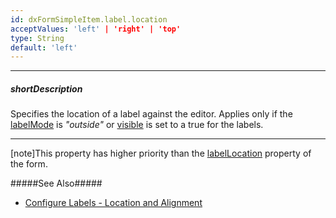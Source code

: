 ```yaml
---
id: dxFormSimpleItem.label.location
acceptValues: 'left' | 'right' | 'top'
type: String
default: 'left'
---
```

---
##### shortDescription
Specifies the location of a label against the editor. Applies only if the [labelMode](/api-reference/10%20UI%20Components/dxForm/1%20Configuration/labelMode.md '/Documentation/ApiReference/UI_Components/dxForm/Configuration/#labelMode') is *"outside"* or [visible](api-reference\10%20UI%20Components\dxForm\5%20Item%20Types\SimpleItem\label\visible.md '/Documentation/ApiReference/UI_Components/dxForm/Item_Types/SimpleItem/label/#visible') is set to a true for the labels.

---
[note]This property has higher priority than the [labelLocation](/api-reference/10%20UI%20Components/dxForm/1%20Configuration/labelLocation.md '/Documentation/ApiReference/UI_Components/dxForm/Configuration/#labelLocation') property of the form.

#####See Also#####
- [Configure Labels - Location and Alignment](/concepts/05%20UI%20Components/Form/15%20Configure%20Item%20Labels/05%20Location%20and%20Alignment/05%20Align%20Labels%20Relatively%20to%20Editors.md '/Documentation/Guide/UI_Components/Form/Configure_Item_Labels/Location_and_Alignment/#Align_Labels_Relatively_to_Editors')